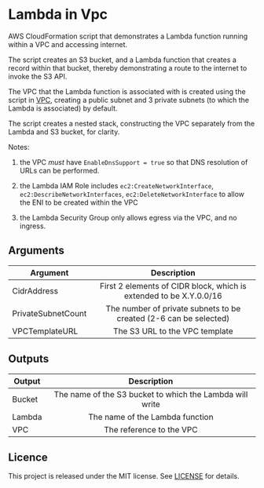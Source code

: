 # Lambda in Vpc

AWS CloudFormation script that demonstrates a Lambda function running within a VPC and accessing internet.

The script creates an S3 bucket, and a Lambda function that creates a record within that bucket, 
thereby demonstrating a route to the internet to invoke the S3 API.

The VPC that the Lambda function is associated with is created using the script in [VPC](https://github.com/gford1000-aws/vpc),
creating a public subnet and 3 private subnets (to which the Lambda is associated) by default.

The script creates a nested stack, constructing the VPC separately from the Lambda and S3 bucket, for clarity.  

Notes:

1. the VPC *must* have ```EnableDnsSupport = true``` so that DNS resolution of URLs can be performed.

2. the Lambda IAM Role includes ```ec2:CreateNetworkInterface```, ```ec2:DescribeNetworkInterfaces```, ```ec2:DeleteNetworkInterface``` to allow the ENI to be created within the VPC

3. the Lambda Security Group only allows egress via the VPC, and no ingress.


## Arguments

| Argument           | Description                                                        |
| ------------------ |:------------------------------------------------------------------:|
| CidrAddress        | First 2 elements of CIDR block, which is extended to be X.Y.0.0/16 |
| PrivateSubnetCount | The number of private subnets to be created (2-6 can be selected)  |
| VPCTemplateURL     | The S3 URL to the VPC template                                     |


## Outputs

| Output                  | Description                                                 |
| ----------------------- |:-----------------------------------------------------------:|
| Bucket                  | The name of the S3 bucket to which the Lambda will write    |
| Lambda                  | The name of the Lambda function                             |
| VPC                     | The reference to the VPC                                    |


## Licence

This project is released under the MIT license. See [LICENSE](LICENSE) for details.
